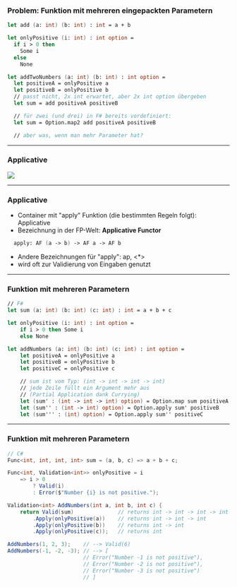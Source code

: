 ### Problem: Funktion mit mehreren eingepackten Parametern

```fsharp
let add (a: int) (b: int) : int = a + b

let onlyPositive (i: int) : int option =
  if i > 0 then
    Some i
  else
    None

let addTwoNumbers (a: int) (b: int) : int option =
  let positiveA = onlyPositive a
  let positiveB = onlyPositive b
  // passt nicht, 2x int erwartet, aber 2x int option übergeben
  let sum = add positiveA positiveB

  // für zwei (und drei) in F# bereits vordefiniert:
  let sum = Option.map2 add positiveA positiveB

  // aber was, wenn man mehr Parameter hat?
```

---

### Applicative

<img
  class="absolute bottom-10 right-10 w-150"
  src="/images/Applicative_1_small.png"
/>

---

### Applicative

- Container mit "apply" Funktion (die bestimmten Regeln folgt): Applicative
- Bezeichnung in der FP-Welt: **Applicative Functor**

```fsharp
  apply: AF (a -> b) -> AF a -> AF b
```

- Andere Bezeichnungen für "apply": ap, &lt;*&gt;
- wird oft zur Validierung von Eingaben genutzt

---

### Funktion mit mehreren Parametern

```fsharp
// F#
let sum (a: int) (b: int) (c: int) : int = a + b + c

let onlyPositive (i: int) : int option =
    if i > 0 then Some i
    else None

let addNumbers (a: int) (b: int) (c: int) : int option =
    let positiveA = onlyPositive a
    let positiveB = onlyPositive b
    let positiveC = onlyPositive c

    // sum ist vom Typ: (int -> int -> int -> int)
    // jede Zeile füllt ein Argument mehr aus
    // (Partial Application dank Currying)
    let (sum' : (int -> int -> int) option) = Option.map sum positiveA
    let (sum'' : (int -> int) option) = Option.apply sum' positiveB
    let (sum''' : (int) option) = Option.apply sum'' positiveC
```

---

### Funktion mit mehreren Parametern

```csharp
// C#
Func<int, int, int, int> sum = (a, b, c) => a + b + c;

Func<int, Validation<int>> onlyPositive = i
    => i > 0
        ? Valid(i)
        : Error($"Number {i} is not positive.");

Validation<int> AddNumbers(int a, int b, int c) {
    return Valid(sum)              // returns int -> int -> int -> int
        .Apply(onlyPositive(a))    // returns int -> int -> int
        .Apply(onlyPositive(b))    // returns int -> int
        .Apply(onlyPositive(c));   // returns int

AddNumbers(1, 2, 3);    // --> Valid(6)
AddNumbers(-1, -2, -3); // --> [
                        // Error("Number -1 is not positive"),
                        // Error("Number -2 is not positive"),
                        // Error("Number -3 is not positive")
                        // ]
```
